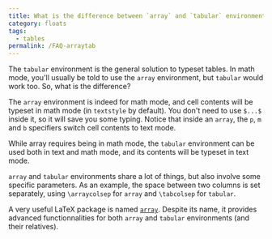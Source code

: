 ```yaml
---
title: What is the difference between `array` and `tabular` environments
category: floats
tags:
  - tables
permalink: /FAQ-arraytab
---
```


The `tabular` environment is the general solution to typeset tables.
In math mode, you'll usually be told to use the `array` environment,
but `tabular` would work too. So, what is the difference?

The `array` environment is indeed for math mode, and cell contents
will be typeset in math mode (in `textstyle` by default). You don't
need to use `$...$` inside it, so it will save you some typing.
Notice that inside an `array`, the `p`, `m` and `b` specifiers switch
cell contents to text mode.

While array requires being in math mode, the `tabular` environment can be used
both in text and math mode, and its contents will be typeset in text mode.

`array` and `tabular` environments share a lot of things, but also involve
some specific parameters. As an example, the space between two columns is set
separately, using `\arraycolsep` for `array` and `\tabcolsep` for `tabular`.

A very useful LaTeX package is named [`array`](https://ctan.org/pkg/array).
Despite its name, it provides advanced functionnalities for both `array` and
`tabular` environments (and their relatives).
